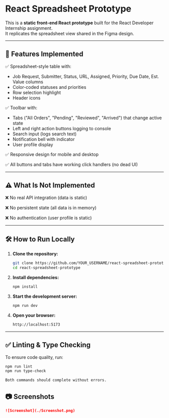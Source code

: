 # React Spreadsheet Prototype

This is a **static front-end React prototype** built for the React Developer Internship assignment.  
It replicates the spreadsheet view shared in the Figma design.

---

## 🚀 Features Implemented

✅ Spreadsheet-style table with:

-   Job Request, Submitter, Status, URL, Assigned, Priority, Due Date, Est. Value columns
-   Color-coded statuses and priorities
-   Row selection highlight
-   Header icons

✅ Toolbar with:

-   Tabs ("All Orders", "Pending", "Reviewed", "Arrived") that change active state
-   Left and right action buttons logging to console
-   Search input (logs search text)
-   Notification bell with indicator
-   User profile display

✅ Responsive design for mobile and desktop

✅ All buttons and tabs have working click handlers (no dead UI)

---

## ⚠️ What Is Not Implemented

❌ No real API integration (data is static)

❌ No persistent state (all data is in memory)

❌ No authentication (user profile is static)

---

## 🛠 How to Run Locally

1.  **Clone the repository:**

    ```bash
    git clone https://github.com/YOUR_USERNAME/react-spreadsheet-prototype.git
    cd react-spreadsheet-prototype
    ```

2.  **Install dependencies:**

    ```bash
    npm install
    ```

3.  **Start the development server:**

    ```bash
    npm run dev
    ```

4.  **Open your browser:**

    ```bash
    http://localhost:5173
    ```

---

## ✅ Linting & Type Checking

To ensure code quality, run:

```bash
npm run lint
npm run type-check

Both commands should complete without errors.
```

## 📷 Screenshots

```markdown
![Screenshot](./Screenshot.png)
```
